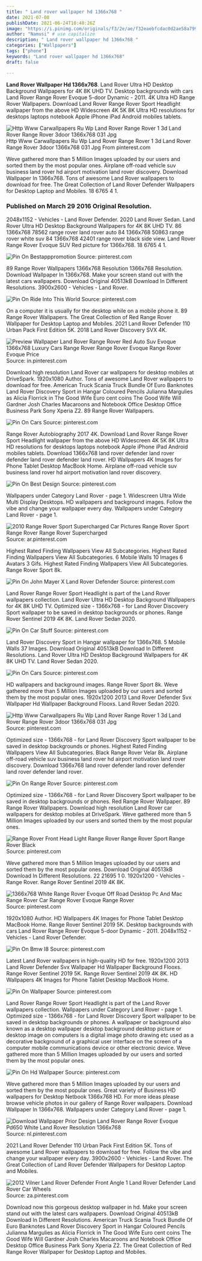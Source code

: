 ```yaml
---
title: " Land rover wallpaper hd 1366x768 "
date: 2021-07-08
publishDate: 2021-06-24T10:48:26Z
image: "https://i.pinimg.com/originals/f3/2e/ae/f32eaebfcdac0d2ae58a7998ccae9986.jpg"
author: "Namusi" # use capitalize
description: " Land rover wallpaper hd 1366x768 "
categories: ["Wallpapers"]
tags: ["phone"]
keywords: "Land rover wallpaper hd 1366x768"
draft: false

---
```



**Land Rover Wallpaper Hd 1366x768**. Land Rover Ultra HD Desktop Background Wallpapers for 4K 8K UHD TV. Desktop backgrounds with cars Land Rover Range Rover Evoque 5-door Dynamic - 2011. 4K Ultra HD Range Rover Wallpapers. Download Land Rover Range Rover Sport Headlight wallpaper from the above HD Widescreen 4K 5K 8K Ultra HD resolutions for desktops laptops notebook Apple iPhone iPad Android mobiles tablets.

![Http Www Carwallpapers Ru Wp Land Rover Range Rover 1 3d Land Rover Range Rover 3door 1366x768 031 Jpg](https://i.pinimg.com/736x/5f/56/09/5f560931ae5947afebf26e7768dfe389--land-rovers-ranges.jpg "Http Www Carwallpapers Ru Wp Land Rover Range Rover 1 3d Land Rover Range Rover 3door 1366x768 031 Jpg")
Http Www Carwallpapers Ru Wp Land Rover Range Rover 1 3d Land Rover Range Rover 3door 1366x768 031 Jpg From pinterest.com


Weve gathered more than 5 Million Images uploaded by our users and sorted them by the most popular ones. Airplane off-road vehicle suv business land rover hd airport motivation land rover discovery. Download Wallpaper In 1366x768. Tons of awesome Land Rover wallpapers to download for free. The Great Collection of Land Rover Defender Wallpapers for Desktop Laptop and Mobiles. 18 6765 4 1.

### Published on March 29 2016 Original Resolution.

2048x1152 - Vehicles - Land Rover Defender. 2020 Land Rover Sedan. Land Rover Ultra HD Desktop Background Wallpapers for 4K 8K UHD TV. 86 1366x768 78562 range rover land rover auto 84 1366x768 50863 range rover white suv 84 1366x768 42401 range rover black side view. Land Rover Range Rover Evoque SUV Red picture for 1366x768. 18 6765 4 1.


![Pin On Bestapppromotion](https://i.pinimg.com/originals/a0/5f/3a/a05f3af24b037823aa0932b76b63a989.jpg "Pin On Bestapppromotion")
Source: pinterest.com

89 Range Rover Wallpapers 1366x768 Resolution 1366x768 Resolution. Download Wallpaper In 1366x768. Make your screen stand out with the latest cars wallpapers. Download Original 40513kB Download In Different Resolutions. 3900x2600 - Vehicles - Land Rover.

![Pin On Ride Into This World](https://i.pinimg.com/originals/7c/2f/ed/7c2fed6d55ef2e899c3d92bd58a5ae4e.jpg "Pin On Ride Into This World")
Source: pinterest.com

On a computer it is usually for the desktop while on a mobile phone it. 89 Range Rover Wallpapers. The Great Collection of Red Range Rover Wallpaper for Desktop Laptop and Mobiles. 2021 Land Rover Defender 110 Urban Pack First Edition 5K. 2018 Land Rover Discovery SVX 4K.

![Preview Wallpaper Land Rover Range Rover Red Auto Suv Evoque 1366x768 Luxury Cars Range Rover Range Rover Evoque Range Rover Evoque Price](https://i.pinimg.com/originals/92/74/05/9274056c50ed300102fd024884ae7364.jpg "Preview Wallpaper Land Rover Range Rover Red Auto Suv Evoque 1366x768 Luxury Cars Range Rover Range Rover Evoque Range Rover Evoque Price")
Source: in.pinterest.com

Download high resolution Land Rover car wallpapers for desktop mobiles at DriveSpark. 1920x1080 Author. Tons of awesome Land Rover wallpapers to download for free. American Truck Scania Truck Bundle Of Euro Banknotes Land Rover Discovery Sport in Hangar Coloured Pencils Julianna Margulies as Alicia Florrick in The Good Wife Euro cent coins The Good Wife Will Gardner Josh Charles Macaroons and Notebook Office Desktop Office Business Park Sony Xperia Z2. 89 Range Rover Wallpapers.

![Pin On Cars](https://i.pinimg.com/originals/f4/12/67/f41267c025e84ec0b6ba36735a076c6d.png "Pin On Cars")
Source: pinterest.com

Range Rover Autobiography 2017 4K. Download Land Rover Range Rover Sport Headlight wallpaper from the above HD Widescreen 4K 5K 8K Ultra HD resolutions for desktops laptops notebook Apple iPhone iPad Android mobiles tablets. Download 1366x768 land rover defender land rover defender land rover defender land rover. HD Wallpapers 4K Images for Phone Tablet Desktop MacBook Home. Airplane off-road vehicle suv business land rover hd airport motivation land rover discovery.

![Pin On Best Design](https://i.pinimg.com/600x315/28/5a/df/285adf533ef2b13dc2a6616e31aba8db.jpg "Pin On Best Design")
Source: pinterest.com

Wallpapers under Category Land Rover - page 1. Widescreen Ultra Wide Multi Display Desktops. HD wallpapers and background images. Follow the vibe and change your wallpaper every day. Wallpapers under Category Land Rover - page 1.

![2010 Range Rover Sport Supercharged Car Pictures Range Rover Sport Range Rover Range Rover Supercharged](https://i.pinimg.com/originals/bb/dd/ae/bbddae0c3e31e5696206f8e70a774b93.jpg "2010 Range Rover Sport Supercharged Car Pictures Range Rover Sport Range Rover Range Rover Supercharged")
Source: ar.pinterest.com

Highest Rated Finding Wallpapers View All Subcategories. Highest Rated Finding Wallpapers View All Subcategories. 6 Mobile Walls 10 Images 6 Avatars 3 Gifs. Highest Rated Finding Wallpapers View All Subcategories. Range Rover Sport 8k.

![Pin On John Mayer X Land Rover Defender](https://i.pinimg.com/736x/e6/86/80/e68680c0575b5428e913346ae4beed77.jpg "Pin On John Mayer X Land Rover Defender")
Source: pinterest.com

Land Rover Range Rover Sport Headlight is part of the Land Rover wallpapers collection. Land Rover Ultra HD Desktop Background Wallpapers for 4K 8K UHD TV. Optimized size - 1366x768 - for Land Rover Discovery Sport wallpaper to be saved in desktop backgrounds or phones. Range Rover Sentinel 2019 4K 8K. Land Rover Sedan 2020.

![Pin On Car Stuff](https://i.pinimg.com/originals/37/f5/91/37f591644f51dde9f5b544dae69e2a4c.jpg "Pin On Car Stuff")
Source: pinterest.com

Land Rover Discovery Sport in Hangar wallpaper for 1366x768. 5 Mobile Walls 37 Images. Download Original 40513kB Download In Different Resolutions. Land Rover Ultra HD Desktop Background Wallpapers for 4K 8K UHD TV. Land Rover Sedan 2020.

![Pin On Cars](https://i.pinimg.com/originals/56/0e/1b/560e1b53f1203e42daf5d6c922de1dec.jpg "Pin On Cars")
Source: pinterest.com

HD wallpapers and background images. Range Rover Sport 8k. Weve gathered more than 5 Million Images uploaded by our users and sorted them by the most popular ones. 1920x1200 2013 Land Rover Defender Svx Wallpaper Hd Wallpaper Background Flooxs. Land Rover Sedan 2020.

![Http Www Carwallpapers Ru Wp Land Rover Range Rover 1 3d Land Rover Range Rover 3door 1366x768 031 Jpg](https://i.pinimg.com/736x/5f/56/09/5f560931ae5947afebf26e7768dfe389--land-rovers-ranges.jpg "Http Www Carwallpapers Ru Wp Land Rover Range Rover 1 3d Land Rover Range Rover 3door 1366x768 031 Jpg")
Source: pinterest.com

Optimized size - 1366x768 - for Land Rover Discovery Sport wallpaper to be saved in desktop backgrounds or phones. Highest Rated Finding Wallpapers View All Subcategories. Black Range Rover Velar 8k. Airplane off-road vehicle suv business land rover hd airport motivation land rover discovery. Download 1366x768 land rover defender land rover defender land rover defender land rover.

![Pin On Range Rover](https://i.pinimg.com/originals/53/69/76/5369763d8fcfc67a258d6c5b74e4d8a4.jpg "Pin On Range Rover")
Source: pinterest.com

Optimized size - 1366x768 - for Land Rover Discovery Sport wallpaper to be saved in desktop backgrounds or phones. Red Range Rover Wallpaper. 89 Range Rover Wallpapers. Download high resolution Land Rover car wallpapers for desktop mobiles at DriveSpark. Weve gathered more than 5 Million Images uploaded by our users and sorted them by the most popular ones.

![Range Rover Front Head Light Range Rover Range Rover Sport Range Rover Black](https://i.pinimg.com/originals/31/07/69/31076995c8d3b37dc32cc337c544307f.jpg "Range Rover Front Head Light Range Rover Range Rover Sport Range Rover Black")
Source: pinterest.com

Weve gathered more than 5 Million Images uploaded by our users and sorted them by the most popular ones. Download Original 40513kB Download In Different Resolutions. 22 21695 1 0. 1920x1200 - Vehicles - Range Rover. Range Rover Sentinel 2019 4K 8K.

![1366x768 White Range Rover Evoque Off Road Desktop Pc And Mac Range Rover Car Range Rover Evoque Range Rover](https://i.pinimg.com/originals/34/97/bc/3497bcb81ad4a9c21426fa114aacf2f3.jpg "1366x768 White Range Rover Evoque Off Road Desktop Pc And Mac Range Rover Car Range Rover Evoque Range Rover")
Source: pinterest.com

1920x1080 Author. HD Wallpapers 4K Images for Phone Tablet Desktop MacBook Home. Range Rover Sentinel 2019 5K. Desktop backgrounds with cars Land Rover Range Rover Evoque 5-door Dynamic - 2011. 2048x1152 - Vehicles - Land Rover Defender.

![Pin On Bmw I8](https://i.pinimg.com/originals/09/7e/30/097e305708accfdcb9cf9f6336f6cd0b.jpg "Pin On Bmw I8")
Source: pinterest.com

Latest Land Rover wallpapers in high-quality HD for free. 1920x1200 2013 Land Rover Defender Svx Wallpaper Hd Wallpaper Background Flooxs. Range Rover Sentinel 2019 5K. Range Rover Sentinel 2019 4K 8K. HD Wallpapers 4K Images for Phone Tablet Desktop MacBook Home.

![Pin On Wallpaper](https://i.pinimg.com/originals/72/16/81/72168174383df740392a586d4d57ead0.jpg "Pin On Wallpaper")
Source: pinterest.com

Land Rover Range Rover Sport Headlight is part of the Land Rover wallpapers collection. Wallpapers under Category Land Rover - page 1. Optimized size - 1366x768 - for Land Rover Discovery Sport wallpaper to be saved in desktop backgrounds or phones. A wallpaper or background also known as a desktop wallpaper desktop background desktop picture or desktop image on computers is a digital image photo drawing etc used as a decorative background of a graphical user interface on the screen of a computer mobile communications device or other electronic device. Weve gathered more than 5 Million Images uploaded by our users and sorted them by the most popular ones.

![Pin On Hd Wallpaper](https://i.pinimg.com/originals/ea/3e/dd/ea3edd939a415a81ba8fd8962f982eac.jpg "Pin On Hd Wallpaper")
Source: pinterest.com

Weve gathered more than 5 Million Images uploaded by our users and sorted them by the most popular ones. Great variety of Business HD wallpapers for Desktop Netbook 1366x768 HD. For more ideas please browse vehicle photos in our gallery of Range Rover wallpapers. Download Wallpaper In 1366x768. Wallpapers under Category Land Rover - page 1.

![Download Wallpaper Prior Design Land Rover Range Rover Evoque Pd650 White Land Rover Resolution 1366x768](https://i.pinimg.com/originals/09/48/1a/09481a8b875a2a5b05864443c36c70bd.jpg "Download Wallpaper Prior Design Land Rover Range Rover Evoque Pd650 White Land Rover Resolution 1366x768")
Source: nl.pinterest.com

2021 Land Rover Defender 110 Urban Pack First Edition 5K. Tons of awesome Land Rover wallpapers to download for free. Follow the vibe and change your wallpaper every day. 3900x2600 - Vehicles - Land Rover. The Great Collection of Land Rover Defender Wallpapers for Desktop Laptop and Mobiles.

![2012 Vilner Land Rover Defender Front Angle 1 Land Rover Defender Land Rover Car Wheels](https://i.pinimg.com/originals/f3/2e/ae/f32eaebfcdac0d2ae58a7998ccae9986.jpg "2012 Vilner Land Rover Defender Front Angle 1 Land Rover Defender Land Rover Car Wheels")
Source: za.pinterest.com

Download now this gorgeous desktop wallpaper in hd. Make your screen stand out with the latest cars wallpapers. Download Original 40513kB Download In Different Resolutions. American Truck Scania Truck Bundle Of Euro Banknotes Land Rover Discovery Sport in Hangar Coloured Pencils Julianna Margulies as Alicia Florrick in The Good Wife Euro cent coins The Good Wife Will Gardner Josh Charles Macaroons and Notebook Office Desktop Office Business Park Sony Xperia Z2. The Great Collection of Red Range Rover Wallpaper for Desktop Laptop and Mobiles.

